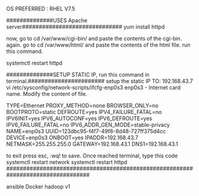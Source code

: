 OS PREFERRED : RHEL V7.5

##############USES Apache server##############################
yum install httpd

now, go to
            cd /var/www/cgi-bin/
and paste the contents of the cgi-bin.
again. go to
            cd /var/www/html/
and paste the contents of the html file.
run this command.

systemctl restart httpd

##############SETUP STATIC IP, run this command in terminal.#######################
setup the static IP TO: 192.168.43.7
            vi /etc/sysconfig/network-scripts/ifcfg-enp0s3 
enp0s3 - Internet card name.
Modify the content of file.

TYPE=Ethernet
PROXY_METHOD=none
BROWSER_ONLY=no
BOOTPROTO=static
DEFROUTE=yes
IPV4_FAILURE_FATAL=no
IPV6INIT=yes
IPV6_AUTOCONF=yes
IPV6_DEFROUTE=yes
IPV6_FAILURE_FATAL=no
IPV6_ADDR_GEN_MODE=stable-privacy
NAME=enp0s3
UUID=123dbc95-f4f7-49f8-8d48-727ff375d4cc
DEVICE=enp0s3
ONBOOT=yes
IPADDR=192.168.43.7
NETMASK=255.255.255.0
GATEWAY=192.168.43.1
DNS1=192.168.43.1

to exit
press esc, :wq! to save. Once reached terminal, type this code
            systemctl restart network
            systemctl restart httpd           
#################################################################################

ansible
Docker
hadoop v1



